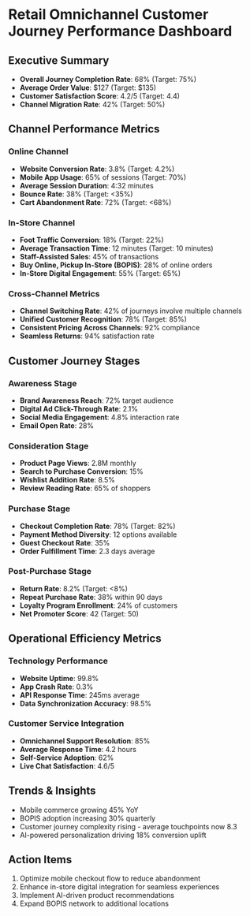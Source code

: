 # Retail Omnichannel Customer Journey Performance Dashboard

## Executive Summary
- **Overall Journey Completion Rate**: 68% (Target: 75%)
- **Average Order Value**: $127 (Target: $135)
- **Customer Satisfaction Score**: 4.2/5 (Target: 4.4)
- **Channel Migration Rate**: 42% (Target: 50%)

## Channel Performance Metrics

### Online Channel
- **Website Conversion Rate**: 3.8% (Target: 4.2%)
- **Mobile App Usage**: 65% of sessions (Target: 70%)
- **Average Session Duration**: 4:32 minutes
- **Bounce Rate**: 38% (Target: <35%)
- **Cart Abandonment Rate**: 72% (Target: <68%)

### In-Store Channel
- **Foot Traffic Conversion**: 18% (Target: 22%)
- **Average Transaction Time**: 12 minutes (Target: 10 minutes)
- **Staff-Assisted Sales**: 45% of transactions
- **Buy Online, Pickup In-Store (BOPIS)**: 28% of online orders
- **In-Store Digital Engagement**: 55% (Target: 65%)

### Cross-Channel Metrics
- **Channel Switching Rate**: 42% of journeys involve multiple channels
- **Unified Customer Recognition**: 78% (Target: 85%)
- **Consistent Pricing Across Channels**: 92% compliance
- **Seamless Returns**: 94% satisfaction rate

## Customer Journey Stages

### Awareness Stage
- **Brand Awareness Reach**: 72% target audience
- **Digital Ad Click-Through Rate**: 2.1%
- **Social Media Engagement**: 4.8% interaction rate
- **Email Open Rate**: 28%

### Consideration Stage
- **Product Page Views**: 2.8M monthly
- **Search to Purchase Conversion**: 15%
- **Wishlist Addition Rate**: 8.5%
- **Review Reading Rate**: 65% of shoppers

### Purchase Stage
- **Checkout Completion Rate**: 78% (Target: 82%)
- **Payment Method Diversity**: 12 options available
- **Guest Checkout Rate**: 35%
- **Order Fulfillment Time**: 2.3 days average

### Post-Purchase Stage
- **Return Rate**: 8.2% (Target: <8%)
- **Repeat Purchase Rate**: 38% within 90 days
- **Loyalty Program Enrollment**: 24% of customers
- **Net Promoter Score**: 42 (Target: 50)

## Operational Efficiency Metrics

### Technology Performance
- **Website Uptime**: 99.8%
- **App Crash Rate**: 0.3%
- **API Response Time**: 245ms average
- **Data Synchronization Accuracy**: 98.5%

### Customer Service Integration
- **Omnichannel Support Resolution**: 85%
- **Average Response Time**: 4.2 hours
- **Self-Service Adoption**: 62%
- **Live Chat Satisfaction**: 4.6/5

## Trends & Insights
- Mobile commerce growing 45% YoY
- BOPIS adoption increasing 30% quarterly
- Customer journey complexity rising - average touchpoints now 8.3
- AI-powered personalization driving 18% conversion uplift

## Action Items
1. Optimize mobile checkout flow to reduce abandonment
2. Enhance in-store digital integration for seamless experiences
3. Implement AI-driven product recommendations
4. Expand BOPIS network to additional locations